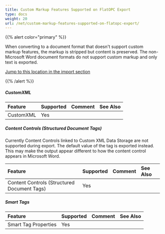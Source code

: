 ```yaml
---
title: Custom Markup Features Supported on FlatOPC Export
type: docs
weight: 20
url: /net/custom-markup-features-supported-on-flatopc-export/
---
```


{{% alert color="primary" %}} 

When converting to a document format that doesn't support custom markup features, the markup is stripped but content is preserved. The non-Microsoft Word document formats do not support custom markup and only text is exported.

[Jump to this location in the import section](/pages/createpage.action?spaceKey=wordsnet&title=CustomXML+Ooxml+Import&linkCreation=true&fromPageId=2595858)

{{% /alert %}} 
##### **CustomXML**

|**Feature**|**Supported**|**Comment**|**See Also**|
| :- | :- | :- | :- |
|CustomXML |Yes | | |
##### **Content Controls (Structured Document Tags)**
Currently Content Controls linked to Custom XML Data Storage are not supported during export. The default value of the tag is exported instead. This may make the output appear different to how the content control appears in Microsoft Word.

|**Feature**|**Supported**|**Comment**|**See Also**|
| :- | :- | :- | :- |
|Content Controls (Structured Document Tags) |Yes | | |
##### **Smart Tags**

|**Feature**|**Supported**|**Comment**|**See Also**|
| :- | :- | :- | :- |
|Smart Tag Properties |Yes | | |

